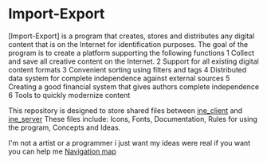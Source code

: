 # Import-Export

[Import-Export] is a program that creates, stores and distributes any digital content that is on the Internet for identification purposes.
The goal of the program is to create a platform supporting the following functions
1 Collect and save all creative content on the Internet.
2 Support for all existing digital content formats
3 Convenient sorting using filters and tags
4 Distributed data system for complete independence against external sources
5 Creating a good financial system that gives authors complete independence
6 Tools to quickly modernize content

This repository is designed to store shared files between [ine_client](https://github.com/libarty/ine_client) and [ine_server](https://github.com/libarty/ine_server)
These files include: Icons, Fonts, Documentation, Rules for using the program, Concepts and Ideas.

I'm not a  artist or a programmer
i just want my ideas were real
if you want you can help me
[Navigation map](https://github.com/libarty/ine_base/tree/master/en/System/Navigation_map)
